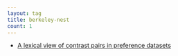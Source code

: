 ```yaml
---
layout: tag
title: berkeley-nest
count: 1
---
```


- [A lexical view of contrast pairs in preference datasets](https://ljvmiranda921.github.io/notebook/2024/03/12/contrast-pairs/)
